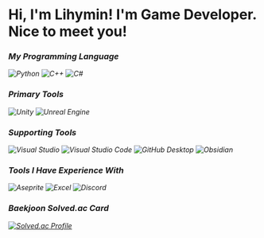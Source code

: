 
<h1> Hi, I'm Lihymin! I'm Game Developer. Nice to meet you! </h1>  

<p>
  <em>
    <h3> My Programming Language </h3>
    <img src="https://img.shields.io/badge/Python-3776AB?logo=python&logoColor=white&style=for-the-badge" alt="Python">
    <img src="https://img.shields.io/badge/C++-00599C?logo=c%2B%2B&logoColor=white&style=for-the-badge" alt="C++">
    <img src="https://img.shields.io/badge/C%23-239120?logo=c-sharp&logoColor=white&style=for-the-badge" alt="C#">
  </em>
  <em>
    <h3> Primary Tools </h3>
    <img src="https://img.shields.io/badge/Unity-000000?logo=unity&logoColor=white&style=for-the-badge" alt="Unity">
    <img src="https://img.shields.io/badge/Unreal-313131?logo=unrealengine&logoColor=white&style=for-the-badge" alt="Unreal Engine">
  </em>
  <em>
    <h3> Supporting Tools </h3>
    <img src="https://img.shields.io/badge/Visual%20Studio-5C2D91?logo=visualstudio&logoColor=white&style=for-the-badge" alt="Visual Studio">
    <img src="https://img.shields.io/badge/VS%20Code-007ACC?logo=visualstudiocode&logoColor=white&style=for-the-badge" alt="Visual Studio Code">
    <img src="https://img.shields.io/badge/GitHub%20Desktop-24292E?logo=github&logoColor=white&style=for-the-badge" alt="GitHub Desktop">
    <img src="https://img.shields.io/badge/Obsidian-483699?logo=obsidian&logoColor=white&style=for-the-badge" alt="Obsidian">
  </em>
  <em>
    <h3> Tools I Have Experience With </h3>
    <img src="https://img.shields.io/badge/Aseprite-7D929E?logo=aseprite&logoColor=white&style=for-the-badge" alt="Aseprite">
    <img src="https://img.shields.io/badge/Excel-217346?logo=microsoftexcel&logoColor=white&style=for-the-badge" alt="Excel">
    <img src="https://img.shields.io/badge/Discord-5865F2?logo=discord&logoColor=white&style=for-the-badge" alt="Discord">
  </em>
  <em>
    <h3> Baekjoon Solved.ac Card </h3>
    <a href="https://solved.ac/dae545959" target="_blank">
    <img src="http://mazassumnida.wtf/api/v2/generate_badge?boj=dae545959" alt="Solved.ac Profile">
    </a>
  </em>

  
</p>
<!--
**lihymin/Lihymin** is a ✨ _special_ ✨ repository because its `README.md` (this file) appears on your GitHub profile.

Here are some ideas to get you started:

- 🔭 I’m currently working on ...
- 🌱 I’m currently learning ...
- 👯 I’m looking to collaborate on ...
- 🤔 I’m looking for help with ...
- 💬 Ask me about ...
- 📫 How to reach me: ...
- 😄 Pronouns: ...
- ⚡ Fun fact: ...
-->

